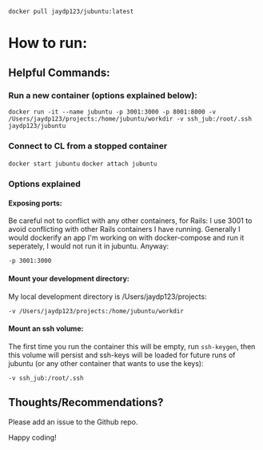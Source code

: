 `docker pull jaydp123/jubuntu:latest`

# How to run:

## Helpful Commands: 

### Run a new container (options explained below):
`docker run -it --name jubuntu -p 3001:3000 -p 8001:8000 -v /Users/jaydp123/projects:/home/jubuntu/workdir -v ssh_jub:/root/.ssh jaydp123/jubuntu`

### Connect to CL from a stopped container
`docker start jubuntu`
`docker attach jubuntu`

### Options explained

#### Exposing ports:

Be careful not to conflict with any other containers, for Rails: I use 3001 to avoid conflicting with other Rails containers I have running. Generally I would dockerify an app I'm working on with docker-compose and run it seperately, I would not run it in jubuntu. Anyway:

`-p 3001:3000`

#### Mount your development directory:

My local development directory is /Users/jaydp123/projects:

`-v /Users/jaydp123/projects:/home/jubuntu/workdir`

#### Mount an ssh volume:

The first time you run the container this will be empty, run `ssh-keygen`, then this volume will persist and ssh-keys will be loaded for future runs of jubuntu (or any other container that wants to use the keys):

`-v ssh_jub:/root/.ssh`

## Thoughts/Recommendations?

Please add an issue to the Github repo. 

Happy coding!
